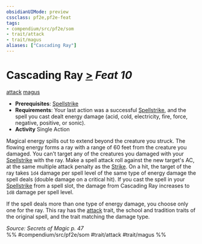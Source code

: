 ```yaml
---
obsidianUIMode: preview
cssclass: pf2e,pf2e-feat
tags:
- compendium/src/pf2e/som
- trait/attack
- trait/magus
aliases: ["Cascading Ray"]
---
```

# Cascading Ray  [>](rules/core-rulebook/chapter-9-playing-the-game.md#Actions "Single Action") *Feat 10*  
[attack](rules/traits/attack.md "Attack Combat Trait")  [magus](rules/traits/magus-som.md "Magus Class Trait")  

- **Prerequisites**: [Spellstrike](rules/actions/spellstrike-som.md)
- **Requirements**: Your last action was a successful [Spellstrike](rules/actions/spellstrike-som.md), and the spell you cast dealt energy damage (acid, cold, electricity, fire, force, negative, positive, or sonic).
- **Activity** Single Action

Magical energy spills out to extend beyond the creature you struck. The flowing energy forms a ray with a range of 60 feet from the creature you damaged. You can't target any of the creatures you damaged with your [Spellstrike](rules/actions/spellstrike-som.md) with the ray. Make a spell attack roll against the new target's AC, at the same multiple attack penalty as the [Strike](rules/actions/strike.md). On a hit, the target of the ray takes `1d4` damage per spell level of the same type of energy damage the spell deals (double damage on a critical hit). If you cast the spell in your [Spellstrike](rules/actions/spellstrike-som.md) from a spell slot, the damage from Cascading Ray increases to `1d8` damage per spell level.

If the spell deals more than one type of energy damage, you choose only one for the ray. This ray has the [attack](rules/traits/attack.md "Attack Combat Trait") trait, the school and tradition traits of the original spell, and the trait matching the damage type.

*Source: Secrets of Magic p. 47*  
%% #compendium/src/pf2e/som #trait/attack #trait/magus %%